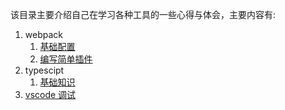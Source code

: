 该目录主要介绍自己在学习各种工具的一些心得与体会，主要内容有:
1. webpack
   1. [基础配置](../webpack/basic.note.md)
   2. [编写简单插件](../webpack/pre.note.md)
2. typescipt
   1. [基础知识](./typescript/basic.note.md)
3. [vscode 调试](./vscode.md)